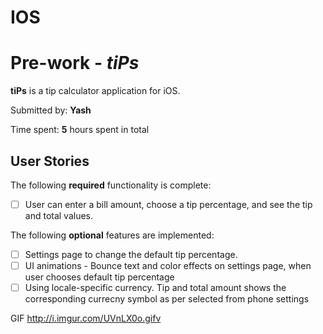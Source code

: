 # IOS

# Pre-work - *tiPs*

**tiPs** is a tip calculator application for iOS.

Submitted by: **Yash**

Time spent: **5** hours spent in total

## User Stories

The following **required** functionality is complete:

* [ ] User can enter a bill amount, choose a tip percentage, and see the tip and total values.

The following **optional** features are implemented:
* [ ] Settings page to change the default tip percentage.
* [ ] UI animations - Bounce text and color effects on settings page, when user chooses default tip percentage
* [ ] Using locale-specific currency. Tip and total amount shows the corresponding currecny symbol as per selected from phone settings 

GIF
http://i.imgur.com/UVnLX0o.gifv


